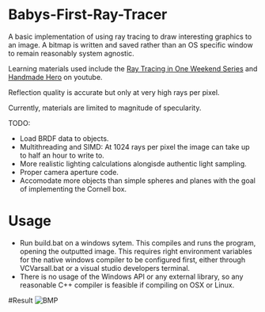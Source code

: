 # Babys-First-Ray-Tracer

A basic implementation of using ray tracing to draw interesting graphics to an image. A bitmap is written and saved rather than an OS specific window to remain reasonably system agnostic.

Learning materials used include the [Ray Tracing in One Weekend Series](https://raytracing.github.io/) and [Handmade Hero](https://handmadehero.org/) on youtube.

Reflection quality is accurate but only at very high rays per pixel.

Currently, materials are limited to magnitude of specularity. 

TODO:
- Load BRDF data to objects.
- Multithreading and SIMD: At 1024 rays per pixel the image can take up to half an hour to write to.
- More realistic lighting calculations alongisde authentic light sampling.
- Proper camera aperture code.
- Accomodate more objects than simple spheres and planes with the goal of implementing the Cornell box.

# Usage 
- Run build.bat on a windows sytem. This compiles and runs the program, opening the outputted image. This requires right environment variables for the native windows compiler to be configured first, either through VCVarsall.bat or a visual studio developers terminal.
- There is no usage of the Windows API or any external library, so any reasonable C++ compiler is feasible if compiling on OSX or Linux.

#Result 
![BMP](./data/test.bmp)
